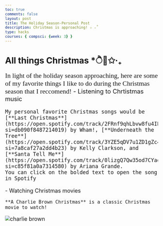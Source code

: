 ```yaml
---
toc: true
comments: false
layout: post
title: The Holiday Season-Personal Post
description: Christmas is approaching! ✩ ₊˚
type: hacks
courses: { compsci: {week: 3} }
---
```


# All things Christmas *ੈ🎄✩‧₊
<span style="font-size: 22px;">
<span style ="font-family: Playfair display">In light of the holiday season approaching, here are some of my favorite things I like to do during the Christmas season that I reccomend! </span>

<span style="font-size: 20px;">
- Listening to Chrtistmas music

    My personal favorite Christmas songs would be [**Last Christmas**](https://open.spotify.com/track/2FRnf9qhLbvw8fu4IBXx78?si=db090f8487214019) by Wham!, [**Underneath the Tree**](https://open.spotify.com/track/3YZE5qDV7u1ZD1gZc47ZeR?si=7a8caf27a2dd4b23) by Kelly Clarkson, and [**Santa Tell Me**](https://open.spotify.com/track/0lizgQ7Qw35od7CYaoMBZb?si=c85f81a0a7314580) by Ariana Grande. 
    You can click on the bolded text to open the song in Spotify 



<span style="font-size: 18px;">
- Watching Christmas movies

    **A Charlie Brown Christmas** is a classic Christmas movie to watch! 
![charlie brown](https://media4.giphy.com/media/PcKgXgisPwieA/giphy.gif)
